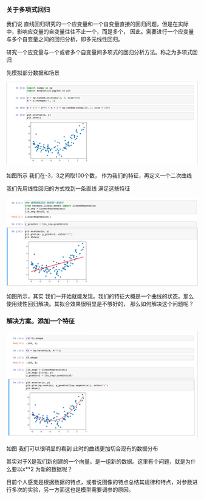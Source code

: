### 关于多项式回归

我们说 直线回归研究的一个应变量和一个自变量直接的回归问题，但是在实际中，影响应变量的自变量往往不止一个，而是多个，
因此。需要进行一个应变量与多个自变量之间的回归分析，即多元线性回归。

研究一个应变量与一个或者多个自变量间多项式的回归分析方法。称之为多项式回归

先模拟部分数据和场景

![img.png](img/mutil/img.png)

如图所示 我们在-3，3之间取100个数， 作为我们的特征，再定义一个二次曲线

我们先用线性回归的方式找到一条直线 满足这些特征

![img_1.png](img/mutil/img_1.png)

如图所示，其实 我们一开始就能发现。我们的特征大概是一个曲线的状态。那么使用线性回归解决。其拟合效果很明显是不够好的，
那么如何解决这个问题呢？

### 解决方案。添加一个特征

![img_2.png](img/mutil/img_2.png)

如图 我们可以很明显的看到 此时的曲线更加切合现有的数据分布

其实对于X是我们新创建的一个向量。是一组新的数据。这里有个问题，就是为什么要以x**2 为新的数据呢？

目前个人感觉是根据数据的特点，或者说图像的特点总结其规律和特点，对参数进行多次的实验，另一方面这也是模型需要调参的原因。

